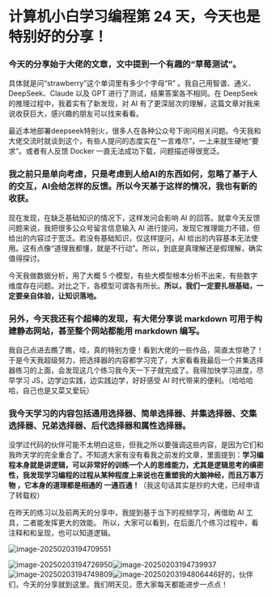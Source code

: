 # 计算机小白学习编程第 24 天，今天也是特别好的分享！

### 今天的分享始于大佬的文章，文中提到一个有趣的“草莓测试”。

具体就是问“strawberry”这个单词里有多少个字母“R” 。我自己用智谱、通义、DeepSeek、Claude 以及 GPT 进行了测试，结果答案各不相同。在 DeepSeek 的推理过程中，我着实有了新发现，对 AI 有了更深层次的理解，这篇文章对我来说收获巨大，感兴趣的朋友可以找来看看。

最近本地部署deepseek特别火，很多人在各种公众号下询问相关问题。今天我和大佬交流时就谈到这个，有些人提问的态度实在“一言难尽”，一上来就生硬地“要求”。或者有人反馈 Docker 一直无法成功下载，问题描述得很宽泛。

### 我之前只是单向考虑，只是考虑到人给AI的东西如何，忽略了基于人的交互，AI会给怎样的反馈。所以今天基于这样的情况，我也有新的收获。

现在发现，在缺乏基础知识的情况下，这样发问会影响 AI 的回答。就拿今天反馈问题来说，我把很多公众号留言信息输入 AI 进行提问，发现它推理能力不错，但给出的内容过于宽泛。若没有基础知识，仅这样提问，AI 给出的内容基本无法使用。这有点像“道理我都懂，就是不行动”。所以，到底是真理解还是假理解，确实值得探讨。

今天我做数据分析，用了大概 5 个模型，有些大模型根本分析不出来，有些数字维度存在问题。对比之下，各模型可谓各有所长。**所以，我们一定要扎根基础，一定要亲自体验，让知识落地。**

### 另外，今天我还有个超棒的发现，有大佬分享说 markdown 可用于构建静态网站，甚至整个网站都能用 markdown 编写。 

我自己点进去瞧了瞧，哇，真的特别方便！看到大佬的一些作品，简直太惊艳了！于是今天我超级努力，把选择器的内容都学习完了，大家看看我最后一个并集选择器练习的上面，会发现这几个练习我今天一下子就完成了。我得加快学习进度，尽早学习 JS，边学边实践，边实践边学，好好感受 AI 时代带来的便利。（哈哈哈哈，自己也是又菜又爱玩）

### 我今天学习的内容包括通用选择器、简单选择器、并集选择器、交集选择器、兄弟选择器、后代选择器和属性选择器。

没学过代码的伙伴可能不太明白这些，但我之所以要强调这些内容，是因为它们和我昨天学的完全重合了。不知道大家有没有看我之前发的文章，里面提到：**学习编程本身就是讲逻辑，可以非常好的训练一个人的思维能力，尤其是逻辑思考的缜密性，我发现学习编程的过程从某种程度上来说也在重塑我的大脑神经，而且万事万物 ，它本身的道理都是相通的 一通百通！**（我这句话其实是抄的大佬，已经申请了转载权）

在昨天的练习以及前两天的分享中，我提到基于当下的视频学习，再借助 AI 工具，二者能发挥更大的效能。 所以，大家可以看到，在后面几个练习过程中，看注释和和呈现，也可以知道逻辑。

![image-20250203194709551](C:\Users\10263\AppData\Roaming\Typora\typora-user-images\image-20250203194709551.png)

![image-20250203194726950](C:\Users\10263\AppData\Roaming\Typora\typora-user-images\image-20250203194726950.png)![image-20250203194739937](C:\Users\10263\AppData\Roaming\Typora\typora-user-images\image-20250203194739937.png)![image-20250203194749809](C:\Users\10263\AppData\Roaming\Typora\typora-user-images\image-20250203194749809.png)![image-20250203194806446](C:\Users\10263\AppData\Roaming\Typora\typora-user-images\image-20250203194806446.png)好的，伙伴们，今天的分享就到这里。我们明天见，愿大家每天都能进步一点点！
